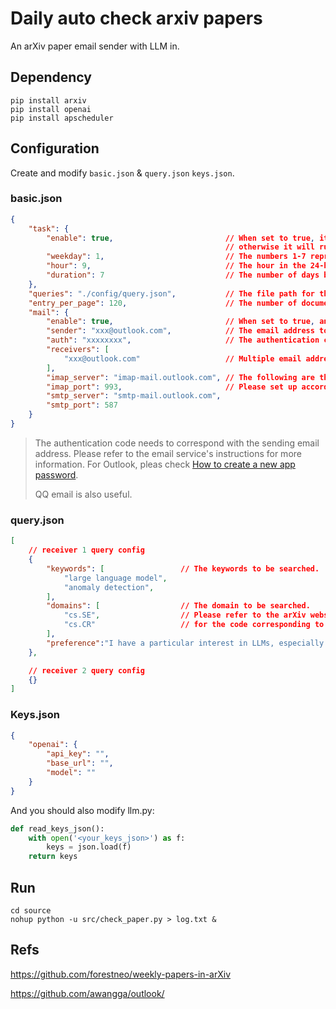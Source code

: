 # Daily auto check arxiv papers

An arXiv paper email sender with LLM in.

## Dependency

```shell
pip install arxiv
pip install openai
pip install apscheduler
```

## Configuration

Create and modify `basic.json` & `query.json` `keys.json`.

### basic.json

```json
{
    "task": {
        "enable": true,                         // When set to true, it will run on a schedule, 
                                                // otherwise it will run temporarily.
        "weekday": 1,                           // The numbers 1-7 represent Monday through Sunday.
        "hour": 9,                              // The hour in the 24-hour clock.
        "duration": 7                           // The number of days between automatic task intervals.
    },
    "queries": "./config/query.json",           // The file path for the query keywords and domains.
    "entry_per_page": 120,                      // The number of documents retrieved per query.
    "mail": {
        "enable": true,                         // When set to true, an email will be sent.
        "sender": "xxx@outlook.com",            // The email address to be used for sending emails.
        "auth": "xxxxxxxx",                     // The authentication code corresponding to the sender.
        "receivers": [
            "xxx@outlook.com"                   // Multiple email addresses can be used for receiving emails.
        ],
        "imap_server": "imap-mail.outlook.com", // The following are the settings for Outlook email. 
        "imap_port": 993,                       // Please set up accordingly for other email providers.
        "smtp_server": "smtp-mail.outlook.com",
        "smtp_port": 587
    }
}
```

> The authentication code needs to correspond with the sending email address. 
> Please refer to the email service's instructions for more information.
> For Outlook, pleas check [How to create a new app password](https://support.microsoft.com/en-us/account-billing/using-app-passwords-with-apps-that-don-t-support-two-step-verification-5896ed9b-4263-e681-128a-a6f2979a7944#ID0EDT).
>
> QQ email is also useful.

### query.json

```json
[
    // receiver 1 query config
    {
        "keywords": [                 // The keywords to be searched.
            "large language model",
            "anomaly detection",
        ],
        "domains": [                  // The domain to be searched.
            "cs.SE",                  // Please refer to the arXiv website          
            "cs.CR"                   // for the code corresponding to the domain.
        ],
      	"preference":"I have a particular interest in LLMs, especially LLMs apply in software engineering."
    },

    // receiver 2 query config
    {}
]
```

### Keys.json

```json
{
    "openai": {
        "api_key": "",
        "base_url": "",
        "model": ""
    }
}
```
And you should also modify llm.py:

```python
def read_keys_json():
    with open('<your_keys_json>') as f:
        keys = json.load(f)
    return keys
```
## Run

```shell
cd source
nohup python -u src/check_paper.py > log.txt &
```

## Refs

https://github.com/forestneo/weekly-papers-in-arXiv

https://github.com/awangga/outlook/



